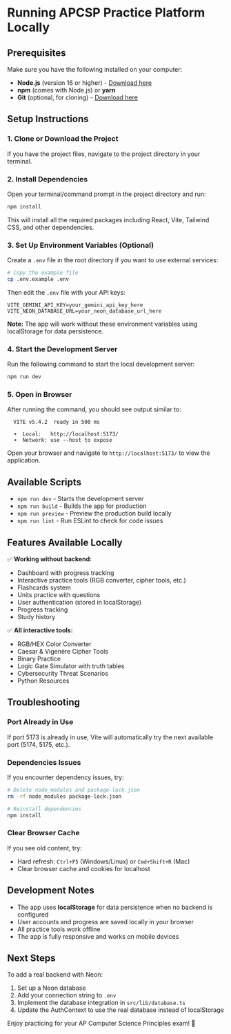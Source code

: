 # Running APCSP Practice Platform Locally

## Prerequisites

Make sure you have the following installed on your computer:
- **Node.js** (version 16 or higher) - [Download here](https://nodejs.org/)
- **npm** (comes with Node.js) or **yarn**
- **Git** (optional, for cloning) - [Download here](https://git-scm.com/)

## Setup Instructions

### 1. Clone or Download the Project
If you have the project files, navigate to the project directory in your terminal.

### 2. Install Dependencies
Open your terminal/command prompt in the project directory and run:

```bash
npm install
```

This will install all the required packages including React, Vite, Tailwind CSS, and other dependencies.

### 3. Set Up Environment Variables (Optional)
Create a `.env` file in the root directory if you want to use external services:

```bash
# Copy the example file
cp .env.example .env
```

Then edit the `.env` file with your API keys:
```
VITE_GEMINI_API_KEY=your_gemini_api_key_here
VITE_NEON_DATABASE_URL=your_neon_database_url_here
```

**Note:** The app will work without these environment variables using localStorage for data persistence.

### 4. Start the Development Server
Run the following command to start the local development server:

```bash
npm run dev
```

### 5. Open in Browser
After running the command, you should see output similar to:
```
  VITE v5.4.2  ready in 500 ms

  ➜  Local:   http://localhost:5173/
  ➜  Network: use --host to expose
```

Open your browser and navigate to `http://localhost:5173/` to view the application.

## Available Scripts

- `npm run dev` - Starts the development server
- `npm run build` - Builds the app for production
- `npm run preview` - Preview the production build locally
- `npm run lint` - Run ESLint to check for code issues

## Features Available Locally

✅ **Working without backend:**
- Dashboard with progress tracking
- Interactive practice tools (RGB converter, cipher tools, etc.)
- Flashcards system
- Units practice with questions
- User authentication (stored in localStorage)
- Progress tracking
- Study history

✅ **All interactive tools:**
- RGB/HEX Color Converter
- Caesar & Vigenère Cipher Tools
- Binary Practice
- Logic Gate Simulator with truth tables
- Cybersecurity Threat Scenarios
- Python Resources

## Troubleshooting

### Port Already in Use
If port 5173 is already in use, Vite will automatically try the next available port (5174, 5175, etc.).

### Dependencies Issues
If you encounter dependency issues, try:
```bash
# Delete node_modules and package-lock.json
rm -rf node_modules package-lock.json

# Reinstall dependencies
npm install
```

### Clear Browser Cache
If you see old content, try:
- Hard refresh: `Ctrl+F5` (Windows/Linux) or `Cmd+Shift+R` (Mac)
- Clear browser cache and cookies for localhost

## Development Notes

- The app uses **localStorage** for data persistence when no backend is configured
- User accounts and progress are saved locally in your browser
- All practice tools work offline
- The app is fully responsive and works on mobile devices

## Next Steps

To add a real backend with Neon:
1. Set up a Neon database
2. Add your connection string to `.env`
3. Implement the database integration in `src/lib/database.ts`
4. Update the AuthContext to use the real database instead of localStorage

Enjoy practicing for your AP Computer Science Principles exam! 🚀